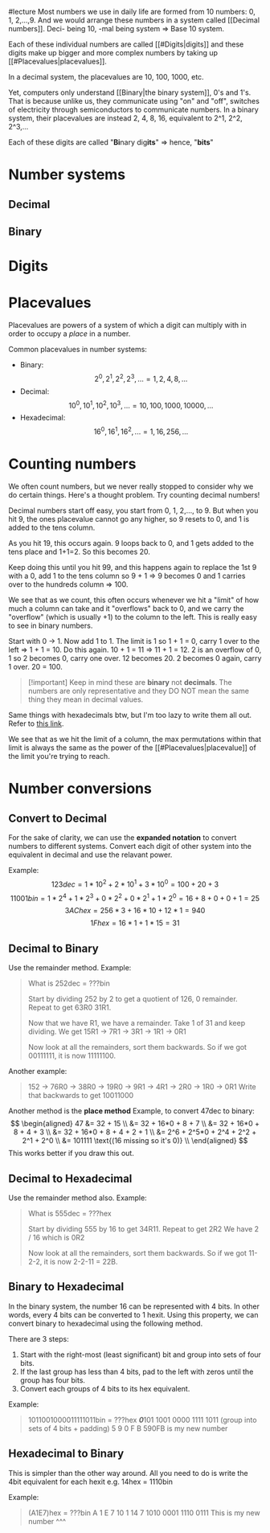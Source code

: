 #lecture
Most numbers we use in daily life are formed from 10 numbers: 0, 1, 2,...,9. And we would arrange these numbers in a system called [[Decimal numbers]].  Deci- being 10, -mal being system => Base 10 system.

Each of these individual numbers are called [[#Digits|digits]] and these digits make up bigger and more complex numbers by taking up [[#Placevalues|placevalues]].

In a decimal system, the placevalues are 10, 100, 1000, etc.

Yet, computers only understand [[Binary|the binary system]], 0's and 1's. That is because unlike us, they communicate using "on" and "off", switches of electricity through semiconductors to communicate numbers. In a binary system, their placevalues are instead 2, 4, 8, 16, equivalent to 2^1, 2^2, 2^3,...

Each of these digits are called "**Bi**nary dig**its**" => hence, "**bits**"
# Number systems
## Decimal
## Binary

# Digits
# Placevalues
Placevalues are powers of a system of which a digit can multiply with in order to occupy a *place* in a number. 

Common placevalues in number systems:
- Binary: $$2^0, 2^1, 2^2, 2^3,... = 1, 2, 4, 8,... $$
- Decimal: $$10^0, 10^1, 10^2, 10^3,... = 10, 100, 1000, 10000,...$$
- Hexadecimal: $$16^0, 16^1, 16^2,... = 1, 16, 256,...$$
# Counting numbers
We often count numbers, but we never really stopped to consider why we do certain things. Here's a thought problem. Try counting decimal numbers!

Decimal numbers start off easy, you start from 0, 1, 2,..., to 9. But when you hit 9, the ones placevalue cannot go any higher, so 9 resets to 0, and 1 is added to the tens column.

As you hit 19, this occurs again. 9 loops back to 0, and 1 gets added to the tens place and 1+1=2. So this becomes 20.

Keep doing this until you hit 99, and this happens again to replace the 1st 9 with a 0, add 1 to the tens column so 9 + 1 => 9 becomes 0 and 1 carries over to the hundreds column => 100.

We see that as we count, this often occurs whenever we hit a "limit" of how much a column can take and it "overflows" back to 0, and we carry the "overflow" (which is usually +1) to the column to the left. This is really easy to see in binary numbers.

Start with 0 -> 1. Now add 1 to 1. The limit is 1 so 1 + 1 = 0, carry 1 over to the left => 1 + 1 = 10.
Do this again. 10 + 1 = 11 => 11 + 1 = 12. 2 is an overflow of 0, 1 so 2 becomes 0, carry one over. 12 becomes 20. 2 becomes 0 again, carry 1 over. 20 = 100. 

> [!important] Keep in mind these are **binary** not **decimals**. The numbers are only representative and they DO NOT mean the same thing they mean in decimal values.

Same things with hexadecimals btw, but I'm too lazy to write them all out. Refer to [this link](https://www.tutorialspoint.com/computer_logical_organization/hexadecimal_arithmetic.htm).

We see that as we hit the limit of a column, the max permutations within that limit is always the same as the power of the [[#Placevalues|placevalue]] of the limit you're trying to reach.

# Number conversions
## Convert to Decimal
For the sake of clarity, we can use the **expanded notation** to convert numbers to different systems. Convert each digit of other system into the equivalent in decimal and use the relavant power.

Example: 
$$123dec =  1 * 10^2 + 2 * 10^1 + 3 * 10^0 = 100 + 20 + 3$$
$$11001bin = 1 * 2^4 + 1 * 2^3 + 0 * 2^2 + 0 * 2^1 + 1 * 2^0 = 16 + 8 + 0 + 0 + 1 = 25$$$$3AChex = 256 * 3 +16 * 10 + 12 * 1 = 940$$$$1Fhex = 16 * 1 + 1 * 15 = 31$$
## Decimal to Binary
Use the remainder method. Example:
> What is 252dec = ???bin
> 
> Start by dividing 252 by 2 to get a quotient of 126, 0 remainder.
> Repeat to get 63R0
> 31R1.
> 
> Now that we have R1, we have a remainder. Take 1 of 31 and keep dividing.
> We get 15R1 -> 7R1 -> 3R1 -> 1R1 -> 0R1
> 
> Now look at all the remainders, sort them backwards. So if we got 00111111, it is now 11111100.

Another example:
> 152 -> 76R0 -> 38R0 -> 19R0 -> 9R1 -> 4R1 -> 2R0 -> 1R0 -> 0R1
> Write that backwards to get 10011000

Another method is the **place method**
Example, to convert 47dec to binary:
$$
\begin{aligned}
47 &= 32 + 15 \\ 
&= 32 + 16*0 + 8 + 7 \\
&= 32 + 16*0 + 8 + 4 + 3 \\
&= 32 + 16*0 + 8 + 4 + 2 + 1 \\
&= 2^6 + 2^5*0 + 2^4 + 2^2 + 2^1 + 2^0 \\
&= 101111 \text{(16 missing so it's 0)} \\
\end{aligned}
$$
This works better if you draw this out.
## Decimal to Hexadecimal
Use the remainder method also. Example:
> What is 555dec = ???hex
> 
> Start by dividing 555 by 16 to get 34R11.
> Repeat to get 2R2
> We have 2 / 16 which is 0R2 
> 
> Now look at all the remainders, sort them backwards. So if we got 11-2-2, it is now 2-2-11 = 22B.

## Binary to Hexadecimal
In the binary system, the number 16 can be represented with 4 bits. In other words, every 4 bits can be converted to 1 hexit. Using this property, we can convert binary to hexadecimal using the following method.

There are 3 steps:
1. Start with the right-most (least significant) bit and group into sets of four bits.
2. If the last group has less than 4 bits, pad to the left with zeros until the group has four bits.
3. Convert each groups of 4 bits to its hex equivalent.

Example:
> 1011001000011111011bin = ???hex
> ***0***101 1001 0000 1111 1011 (group into sets of 4 bits + padding)
>    5       9       0       F       B
> 590FB is my new number

## Hexadecimal to Binary
This is simpler than the other way around. All you need to do is write the 4bit equivalent for each hexit e.g. 14hex = 1110bin

Example:
> (A1E7)hex = ???bin
>    A     1        E       7
>   10     1       14      7
> 1010 0001 1110 0111
> This is my new number ^^^

